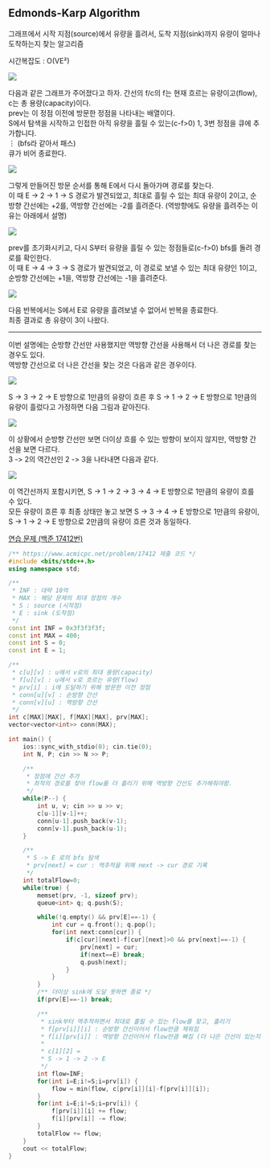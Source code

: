 ## Edmonds-Karp Algorithm
그래프에서 시작 지점(source)에서 유량을 흘려서, 도착 지점(sink)까지 유량이 얼마나 도착하는지 찾는 알고리즘

시간복잡도 : O(VE²)

![](https://github.com/user-attachments/assets/f3d8703f-6bda-401f-889a-458d27e8b002)

다음과 같은 그래프가 주어졌다고 하자. 간선의 f/c의 f는 현재 흐르는 유량이고(flow), c는 총 용량(capacity)이다.  
prev는 이 정점 이전에 방문한 정점을 나타내는 배열이다.  
S에서 탐색을 시작하고 인접한 아직 유량을 흘릴 수 있는(c-f>0) 1, 3번 정점을 큐에 추가합니다.  
$\vdots$ (bfs라 같아서 패스)  
큐가 비어 종료한다.

![](https://github.com/user-attachments/assets/6730b216-1533-4936-88f2-7a3d92b22269)

그렇게 만들어진 방문 순서를 통해 E에서 다시 돌아가며 경로를 찾는다.  
이 때 E -> 2 -> 1 -> S 경로가 발견되었고, 최대로 흘릴 수 있는 최대 유량이 2이고, 순방향 간선에는 +2를, 역방향 간선에는 -2를 흘려준다. (역방향에도 유량을 흘려주는 이유는 아래에서 설명)

![](https://github.com/user-attachments/assets/0b9eef43-ce78-49f2-bba2-75608660e4de)

prev를 초기화시키고, 다시 S부터 유량을 흘릴 수 있는 정점들로(c-f>0) bfs를 돌려 경로를 확인한다.  
이 때 E -> 4 -> 3 -> S 경로가 발견되었고, 이 경로로 보낼 수 있는 최대 유량인 1이고, 순방향 간선에는 +1을, 역방향 간선에는 -1을 흘려준다.

![](https://github.com/user-attachments/assets/7f98653f-5833-4d15-baa0-7f0dab8d2a6f)

다음 반복에서는 S에서 E로 유량을 흘려보낼 수 없어서 반복을 종료한다.  
최종 결과로 총 유량이 3이 나왔다.

--------

이번 설명에는 순방향 간선만 사용했지만 역방향 간선을 사용해서 더 나은 경로를 찾는 경우도 있다.  
역방향 간선으로 더 나은 간선을 찾는 것은 다음과 같은 경우이다.

![](https://github.com/user-attachments/assets/428951c0-c683-48e5-8b68-6c6e9169fe4b)

S -> 3 -> 2 -> E 방향으로 1만큼의 유량이 흐른 후 S -> 1 -> 2 -> E 방향으로 1만큼의 유량이 흘렀다고 가정하면 다음 그림과 같아진다.

![](https://github.com/user-attachments/assets/bd0dd2ad-6a25-4e06-b8e5-0e4818c1e924)

이 상황에서 순방향 간선만 보면 더이상 흐를 수 있는 방향이 보이지 않지만, 역방향 간선을 보면 다르다.  
3 -> 2의 역간선인 2 -> 3을 나타내면 다음과 같다.

![](https://github.com/user-attachments/assets/6846050d-72e8-422d-b6b2-94be7229b862)

이 역간선까지 포함시키면, S -> 1 -> 2 -> 3 -> 4 -> E 방향으로 1만큼의 유량이 흐를 수 있다.  
모든 유량이 흐른 후 최종 상태만 놓고 보면 S -> 3 -> 4 -> E 방향으로 1만큼의 유량이, S -> 1 -> 2 -> E 방향으로 2만큼의 유량이 흐른 것과 동일하다.

[연습 문제 (백준 17412번)](https://www.acmicpc.net/problem/17412)

``` c++
/** https://www.acmicpc.net/problem/17412 제출 코드 */
#include <bits/stdc++.h>
using namespace std;

/**
 * INF : 대략 10억
 * MAX : 해당 문제의 최대 정점의 개수
 * S : source (시작점)
 * E : sink (도착점)
 */
const int INF = 0x3f3f3f3f;
const int MAX = 400;
const int S = 0;
const int E = 1;

/**
 * c[u][v] : u에서 v로의 최대 용량(capacity)
 * f[u][v] : u에서 v로 흐르는 유량(flow)
 * prv[i] : i에 도달하기 위해 방문한 이전 정점
 * conn[u][v] : 순방향 간선
 * conn[v][u] : 역방향 간선
 */
int c[MAX][MAX], f[MAX][MAX], prv[MAX];
vector<vector<int>> conn(MAX);

int main() {
    ios::sync_with_stdio(0); cin.tie(0);
    int N, P; cin >> N >> P;

    /** 
     * 정점에 간선 추가
     * 최적의 경로를 찾아 flow를 더 흘리기 위해 역방향 간선도 추가해줘야함.
     */
    while(P--) {
        int u, v; cin >> u >> v;
        c[u-1][v-1]++;
        conn[u-1].push_back(v-1);
        conn[v-1].push_back(u-1);
    }

    /** 
     * S -> E 로의 bfs 탐색
     * prv[next] = cur : 역추적을 위해 next -> cur 경로 기록
     */
    int totalFlow=0;
    while(true) {
        memset(prv, -1, sizeof prv);
        queue<int> q; q.push(S);

        while(!q.empty() && prv[E]==-1) {
            int cur = q.front(); q.pop();
            for(int next:conn[cur]) {
                if(c[cur][next]-f[cur][next]>0 && prv[next]==-1) {
                    prv[next] = cur;
                    if(next==E) break;
                    q.push(next);
                }
            }
        }
        /** 더이상 sink에 도달 못하면 종료 */
        if(prv[E]==-1) break;

        /** 
         * sink부터 역추적하면서 최대로 흘릴 수 있는 flow를 찾고, 흘리기
         * f[prv[i]][i] : 순방향 간선이어서 flow만큼 채워짐
         * f[i][prv[i]] : 역방향 간선이어서 flow만큼 빠짐 (더 나은 간선이 있는지 찾기 위해 쓰임)
         * 
         * c[1][2] = 
         * S -> 1 -> 2 -> E 
         */
        int flow=INF;
        for(int i=E;i!=S;i=prv[i]) {
            flow = min(flow, c[prv[i]][i]-f[prv[i]][i]);
        }
        for(int i=E;i!=S;i=prv[i]) {
            f[prv[i]][i] += flow;
            f[i][prv[i]] -= flow;
        }
        totalFlow += flow;
    }
    cout << totalFlow;
}
```
